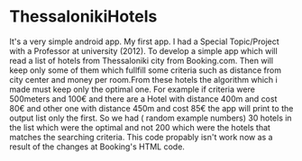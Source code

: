 ThessalonikiHotels
==================

It's a very simple android app. My first app. I had a Special Topic/Project with a Professor at university (2012). 
To develop a simple app which will read a list of hotels from Thessaloniki city from Booking.com. Then will keep only some of them which fullfill
some criteria such as distance from city center and money per room.From these hotels the algorithm which i made must keep only the optimal one. 
For example if criteria were 500meters and 100€ and there are a Hotel with distance 400m and cost 80€ and other one with distance 450m and cost 85€ 
the app will print to the output list only the first.
So we had ( random example numbers) 30 hotels in the list which were the optimal and not 200 
which were the hotels that matches the searching criteria.
This code propably isn't work now as a result of the changes at Booking's HTML code.
